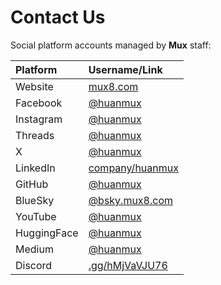<link rel="stylesheet" href="https://cdnjs.cloudflare.com/ajax/libs/font-awesome/6.6.0/css/all.min.css" crossOrigin="anonymous" referrerPolicy="no-referrer" />
<script src="https://cdnjs.cloudflare.com/ajax/libs/font-awesome/6.6.0/js/all.min.js"></script>

# Contact Us

Social platform accounts managed by **Mux** staff:

|Platform|Username/Link|
|:---|:---|
|<i class="fas fa-link"></i> Website|[mux8.com](https://mux8.com/)|
|<i class="fab fa-facebook"></i> Facebook|[@huanmux](https://www.facebook.com/huanmux)|
|<i class="fab fa-instagram"></i> Instagram|[@huanmux](https://www.instagram.com/huanmux)|
|<i class="fab fa-threads"></i> Threads|[@huanmux](https://www.threads.com/@huanmux)|
|<i class="fab fa-x-twitter"></i> X|[@huanmux](https://x.com/huanmux)|
|<i class="fab fa-linkedin"></i> LinkedIn|[company/huanmux](https://www.linkedin.com/company/huanmux)|
|<i class="fab fa-github"></i> GitHub|[@huanmux](https://github.com/huanmux)|
|<i class="fab fa-bluesky"></i> BlueSky|[@bsky.mux8.com](https://bsky.app/profile/bsky.mux8.com)|
|<i class="fab fa-youtube"></i> YouTube|[@huanmux](https://www.youtube.com/channel/UC0LulbntKbmZkVXFJ_dS1cA)|
|<i class="fas fa-brain"></i> HuggingFace|[@huanmux](https://huggingface.co/huanmux)|
|<i class="fab fa-medium"></i> Medium|[@huanmux](https://medium.com/@huanmux)|
|<i class="fab fa-discord"></i> Discord|[.gg/hMjVaVJU76](https://discord.com/invite/hMjVaVJU76)|

